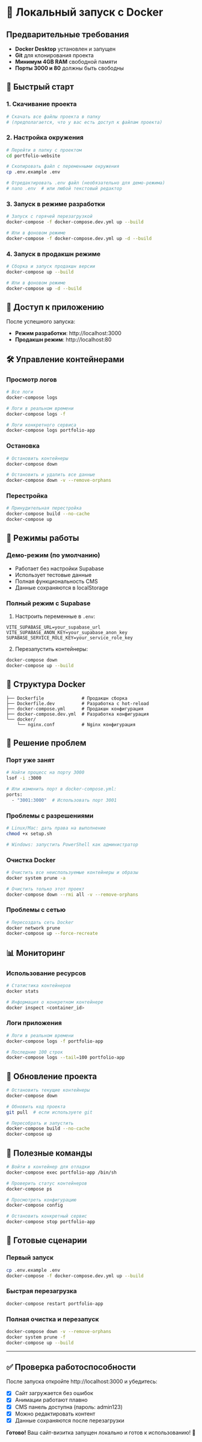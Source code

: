 # 🐳 Локальный запуск с Docker

## Предварительные требования

- **Docker Desktop** установлен и запущен
- **Git** для клонирования проекта
- **Минимум 4GB RAM** свободной памяти
- **Порты 3000 и 80** должны быть свободны

## 🚀 Быстрый старт

### 1. Скачивание проекта

```bash
# Скачать все файлы проекта в папку
# (предполагается, что у вас есть доступ к файлам проекта)
```

### 2. Настройка окружения

```bash
# Перейти в папку с проектом
cd portfolio-website

# Скопировать файл с переменными окружения
cp .env.example .env

# Отредактировать .env файл (необязательно для демо-режима)
# nano .env  # или любой текстовый редактор
```

### 3. Запуск в режиме разработки

```bash
# Запуск с горячей перезагрузкой
docker-compose -f docker-compose.dev.yml up --build

# Или в фоновом режиме
docker-compose -f docker-compose.dev.yml up -d --build
```

### 4. Запуск в продакшн режиме

```bash
# Сборка и запуск продакшн версии
docker-compose up --build

# Или в фоновом режиме
docker-compose up -d --build
```

## 📱 Доступ к приложению

После успешного запуска:

- **Режим разработки**: http://localhost:3000
- **Продакшн режим**: http://localhost:80

## 🛠️ Управление контейнерами

### Просмотр логов
```bash
# Все логи
docker-compose logs

# Логи в реальном времени
docker-compose logs -f

# Логи конкретного сервиса
docker-compose logs portfolio-app
```

### Остановка
```bash
# Остановить контейнеры
docker-compose down

# Остановить и удалить все данные
docker-compose down -v --remove-orphans
```

### Перестройка
```bash
# Принудительная перестройка
docker-compose build --no-cache
docker-compose up
```

## 🔧 Режимы работы

### Демо-режим (по умолчанию)
- Работает без настройки Supabase
- Использует тестовые данные
- Полная функциональность CMS
- Данные сохраняются в localStorage

### Полный режим с Supabase
1. Настроить переменные в `.env`:
```env
VITE_SUPABASE_URL=your_supabase_url
VITE_SUPABASE_ANON_KEY=your_supabase_anon_key
SUPABASE_SERVICE_ROLE_KEY=your_service_role_key
```

2. Перезапустить контейнеры:
```bash
docker-compose down
docker-compose up --build
```

## 📂 Структура Docker

```
├── Dockerfile              # Продакшн сборка
├── Dockerfile.dev          # Разработка с hot-reload
├── docker-compose.yml      # Продакшн конфигурация
├── docker-compose.dev.yml  # Разработка конфигурация
└── docker/
    └── nginx.conf          # Nginx конфигурация
```

## 🐛 Решение проблем

### Порт уже занят
```bash
# Найти процесс на порту 3000
lsof -i :3000

# Или изменить порт в docker-compose.yml:
ports:
  - "3001:3000"  # Использовать порт 3001
```

### Проблемы с разрешениями
```bash
# Linux/Mac: дать права на выполнение
chmod +x setup.sh

# Windows: запустить PowerShell как администратор
```

### Очистка Docker
```bash
# Очистить все неиспользуемые контейнеры и образы
docker system prune -a

# Очистить только этот проект
docker-compose down --rmi all -v --remove-orphans
```

### Проблемы с сетью
```bash
# Пересоздать сеть Docker
docker network prune
docker-compose up --force-recreate
```

## 📊 Мониторинг

### Использование ресурсов
```bash
# Статистика контейнеров
docker stats

# Информация о конкретном контейнере
docker inspect <container_id>
```

### Логи приложения
```bash
# Логи в реальном времени
docker-compose logs -f portfolio-app

# Последние 100 строк
docker-compose logs --tail=100 portfolio-app
```

## 🔄 Обновление проекта

```bash
# Остановить текущие контейнеры
docker-compose down

# Обновить код проекта
git pull  # если используете git

# Пересобрать и запустить
docker-compose build --no-cache
docker-compose up
```

## 📝 Полезные команды

```bash
# Войти в контейнер для отладки
docker-compose exec portfolio-app /bin/sh

# Проверить статус контейнеров
docker-compose ps

# Просмотреть конфигурацию
docker-compose config

# Остановить конкретный сервис
docker-compose stop portfolio-app
```

## 🎯 Готовые сценарии

### Первый запуск
```bash
cp .env.example .env
docker-compose -f docker-compose.dev.yml up --build
```

### Быстрая перезагрузка
```bash
docker-compose restart portfolio-app
```

### Полная очистка и перезапуск
```bash
docker-compose down -v --remove-orphans
docker system prune -f
docker-compose up --build
```

---

## ✅ Проверка работоспособности

После запуска откройте http://localhost:3000 и убедитесь:

- [x] Сайт загружается без ошибок
- [x] Анимации работают плавно
- [x] CMS панель доступна (пароль: admin123)
- [x] Можно редактировать контент
- [x] Данные сохраняются после перезагрузки

**Готово!** Ваш сайт-визитка запущен локально и готов к использованию! 🎉
